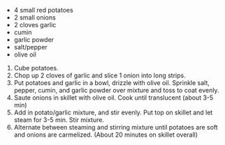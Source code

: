 * 4 small red potatoes
* 2 small onions
* 2 cloves garlic
* cumin
* garlic powder
* salt/pepper
* olive oil

1. Cube potatoes.
2. Chop up 2 cloves of garlic and slice 1 onion into long strips.
3. Put potatoes and garlic in a bowl, drizzle with olive oil.  Sprinkle salt, pepper, cumin, and garlic powder over mixture and toss to coat evenly.
4. Saute onions in skillet with olive oil.  Cook until translucent (about 3-5 min)
5. Add in potato/garlic mixture, and stir evenly.  Put top on skillet and let steam for 3-5 min.  Stir mixture.
6. Alternate between steaming and stirring mixture until potatoes are soft and onions are carmelized. (About 20 minutes on skillet overall)